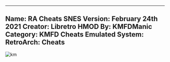 -----------------------
Name: RA Cheats SNES
Version: February 24th 2021
Creator: Libretro
HMOD By: KMFDManic
Category: KMFD Cheats
Emulated System: RetroArch: Cheats
-----------------------
![km](https://i.imgur.com/3wT3oM5.png)
